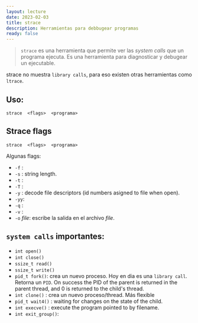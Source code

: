 ```yaml
---
layout: lecture
date: 2023-02-03
title: strace
description: Herramientas para debbugear programas
ready: false
---
```



>  `strace` es  una herramienta que permite ver las *system calls* que un programa ejecuta. Es una herramienta para diagnosticar y debugear un ejecutable.

strace no muestra `library calls`, para eso existen otras herramientas como `ltrace`.

## Uso:
```shell
strace  <flags>  <programa>
```

## Strace flags
```shell
strace  <flags>  <programa>
```

Algunas flags:
- `-f` :
- `-s` : string length.
- `-t` :
- `-T` :
- `-y` : decode file descriptors (id numbers asigned to file when open).
- `-yy`:
- `-q` :
- `-v` :
- `-o` *file*: escribe la salida en el archivo *file*.


## `system calls` importantes:

+ `int open()`
+ `int close()`
+ `ssize_t read()`
+ `ssize_t write()`
+ `pid_t fork()`: crea un nuevo proceso. Hoy en dia es una `library call`. Retorna un `PID`. On success the PID of the parent is returned in the parent thread, and 0 is returned to the child's thread.
+ `int clone()`     : crea un nuevo proceso/thread. Más flexible
+ `pid_t wait4()`   : waiting for changes on the state of the child.
+ `int execve()`    : execute the program pointed to by filename. 
+ `int exit_group()`: 


